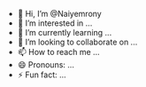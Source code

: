 - 👋 Hi, I’m @Naiyemrony
- 👀 I’m interested in ...
- 🌱 I’m currently learning ...
- 💞️ I’m looking to collaborate on ...
- 📫 How to reach me ...
- 😄 Pronouns: ...
- ⚡ Fun fact: ...

<!---
Naiyemrony/Naiyemrony is a ✨ special ✨ repository because its `README.md` (this file) appears on your GitHub profile.
You can click the Preview link to take a look at your changes.
--->
